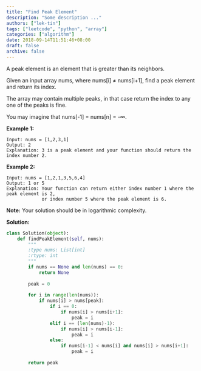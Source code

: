 ```yaml
---
title: "Find Peak Element"
description: "Some description ..."
authors: ["lek-tin"]
tags: ["leetcode", "python", "array"]
categories: ["algorithm"]
date: 2018-09-14T11:51:46+08:00
draft: false
archive: false
---
```

A peak element is an element that is greater than its neighbors.

Given an input array nums, where nums[i] ≠ nums[i+1], find a peak element and return its index.

The array may contain multiple peaks, in that case return the index to any one of the peaks is fine.

You may imagine that nums[-1] = nums[n] = -∞.

**Example 1:**
```
Input: nums = [1,2,3,1]
Output: 2
Explanation: 3 is a peak element and your function should return the index number 2.
```
**Example 2:**
```
Input: nums = [1,2,1,3,5,6,4]
Output: 1 or 5 
Explanation: Your function can return either index number 1 where the peak element is 2, 
             or index number 5 where the peak element is 6.
```
**Note:**
Your solution should be in logarithmic complexity.

**Solution:**
```python
class Solution(object):
    def findPeakElement(self, nums):
        """
        :type nums: List[int]
        :rtype: int
        """
        if nums == None and len(nums) == 0:
            return None
        
        peak = 0
        
        for i in range(len(nums)):
            if nums[i] > nums[peak]:
                if i == 0: 
                    if nums[i] > nums[i+1]:
                        peak = i
                elif i == (len(nums)-1):
                    if nums[i] > nums[i-1]:
                        peak = i
                else:
                    if nums[i-1] < nums[i] and nums[i] > nums[i+1]:
                        peak = i
        
        return peak
```